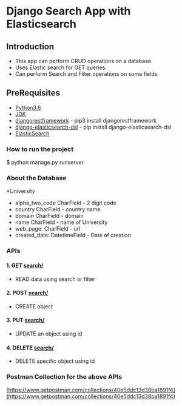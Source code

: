 # Django Search App with Elasticsearch

## Introduction

- This app can perform CRUD operations on a database.
- Uses Elastic search for GET queries.
- Can perform Search and Fliter operations on some fields.

## PreRequisites

* [Python3.6](https://www.python.org/downloads/)
* [JDK](https://www.oracle.com/in/java/technologies/javase-downloads.html)
* [djangorestframework](https://www.django-rest-framework.org/) - pip3 install djangorestframework
* [django-elasticsearch-dsl](https://github.com/django-es/django-elasticsearch-dsl) - pip install django-elasticsearch-dsl
* [ElasticSearch](https://www.elastic.co/downloads/elasticsearch)

### How to run the project

$ python manage.py runserver

### About the Database

*University
- alpha_two_code CharField - 2 digit code
- country CharField - country name
- domain CharField - domain
- name CharField - name of University
- web_page: CharField - url
- created_date: DatetimeField - Date of creation


### APIs

#### 1. GET [search/](http://127.0.0.1:8000/search/)

* READ data using search or filter

#### 2. POST [search/](http://127.0.0.1:8000/search/)

* CREATE object

#### 3. PUT [search/](http://127.0.0.1:8000/search/)

* UPDATE an object using id

#### 4. DELETE [search/](http://127.0.0.1:8000/search/)

* DELETE specific object using id

### Postman Collection for the above APIs

[https://www.getpostman.com/collections/40e5ddc13d38ba1891f4](https://www.getpostman.com/collections/40e5ddc13d38ba1891f4)
